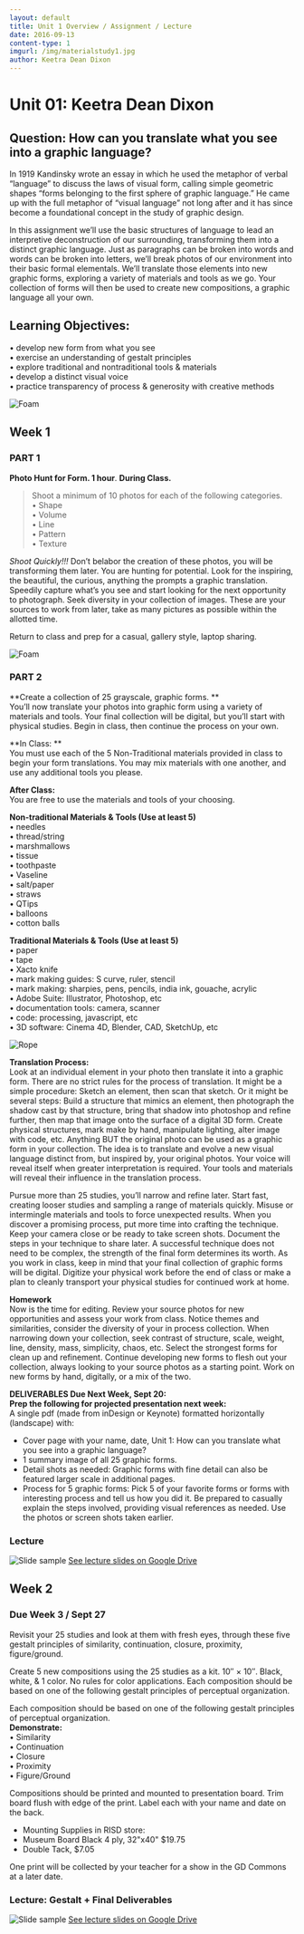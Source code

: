 ```yaml
---
layout: default
title: Unit 1 Overview / Assignment / Lecture
date: 2016-09-13
content-type: 1
imgurl: /img/materialstudy1.jpg
author: Keetra Dean Dixon
---
```


# Unit 01: Keetra Dean Dixon


## Question: How can you translate what you see into a graphic language?

In 1919 Kandinsky wrote an essay in which he used the metaphor of verbal “language” to discuss the laws of visual form, calling simple geometric shapes “forms belonging to the first sphere of graphic language.” He came up with the full metaphor of “visual language” not long after and it has since become a foundational concept in the study of graphic design.

In this assignment we’ll use the basic structures of language to lead an interpretive deconstruction of our surrounding, transforming them into a distinct graphic language. Just as paragraphs can be broken into words and words can be broken into letters, we’ll break photos of our environment into their basic formal elementals. We’ll translate those elements into new graphic forms, exploring a variety of materials and tools as we go. Your collection of forms will then be used to create new compositions, a graphic language all your own.

## Learning Objectives:

• develop new form from what you see  
• exercise an understanding of gestalt principles  
• explore traditional and nontraditional tools & materials  
• develop a distinct visual voice  
• practice transparency of process & generosity with creative methods

![Foam](/img/foam.jpg)

## Week 1

### PART 1   
**Photo Hunt for Form. 1 hour**. **During Class.**  
>Shoot a minimum of 10 photos for each of the following categories.  
• Shape  
• Volume  
• Line  
• Pattern  
• Texture

*Shoot Quickly!!!* Don’t belabor the creation of these photos, you will be transforming them later. You are hunting for potential. Look for the inspiring, the beautiful, the curious, anything the prompts a graphic translation. Speedily capture what’s you see and start looking for the next opportunity to photograph. Seek diversity in your collection of images. These are your sources to work from later, take as many pictures as possible within the allotted time.

Return to class and prep for a casual, gallery style, laptop sharing.

![Foam](/img/doodles.jpg)

### PART 2  
**Create a collection of 25 grayscale, graphic forms. **  
You’ll now translate your photos into graphic form using a variety of materials and tools. Your final collection will be digital, but you’ll start with physical studies. Begin in class, then continue the process on your own.

**In Class: **  
You must use each of the 5 Non-Traditional materials provided in class to begin your form translations. You may mix materials with one another, and use any additional tools you please.

**After Class:**  
You are free to use the materials and tools of your choosing.

**Non-traditional Materials & Tools (Use at least 5)**  
• needles   
• thread/string  
• marshmallows   
• tissue  
• toothpaste  
• Vaseline  
• salt/paper   
• straws  
• QTips  
• balloons  
• cotton balls

**Traditional Materials & Tools (Use at least 5)**  
• paper  
• tape  
• Xacto knife  
• mark making guides: S curve, ruler, stencil  
• mark making: sharpies, pens, pencils, india ink, gouache, acrylic   
• Adobe Suite: Illustrator, Photoshop, etc  
• documentation tools: camera, scanner  
• code: processing, javascript, etc  
• 3D software: Cinema 4D, Blender, CAD, SketchUp, etc

![Rope](/img/rope.jpg)

**Translation Process:**  
Look at an individual element in your photo then translate it into a graphic form. There are no strict rules for the process of translation. It might be a simple procedure: Sketch an element, then scan that sketch. Or it might be several steps: Build a structure that mimics an element, then photograph the shadow cast by that structure, bring that shadow into photoshop and refine further, then map that image onto the surface of a digital 3D form. Create physical structures, mark make by hand, manipulate lighting, alter image with code, etc. Anything BUT the original photo can be used as a graphic form in your collection. The idea is to translate and evolve a new visual language distinct from, but inspired by, your original photos. Your voice will reveal itself when greater interpretation is required. Your tools and materials will reveal their influence in the translation process. 

Pursue more than 25 studies, you’ll narrow and refine later. Start fast, creating looser studies and sampling a range of materials quickly. Misuse or intermingle materials and tools to force unexpected results. When you discover a promising process, put more time into crafting the technique. Keep your camera close or be ready to take screen shots. Document the steps in your technique to share later. A successful technique does not need to be complex, the strength of the final form determines its worth. As you work in class, keep in mind that your final collection of graphic forms will be digital. Digitize your physical work before the end of class or make a plan to cleanly transport your physical studies for continued work at home.

**Homework**  
Now is the time for editing. Review your source photos for new opportunities and assess your work from class. Notice themes and similarities, consider the diversity of your in process collection. When narrowing down your collection, seek contrast of structure, scale, weight, line, density, mass, simplicity, chaos, etc. Select the strongest forms for clean up and refinement. Continue developing new forms to flesh out your collection, always looking to your source photos as a starting point. Work on new forms by hand, digitally, or a mix of the two.

**DELIVERABLES Due Next Week, Sept 20:**  
**Prep the following for projected presentation next week:**  
A single pdf (made from inDesign or Keynote) formatted horizontally (landscape) with:

* Cover page with your name, date, Unit 1: How can you translate what you see into a graphic language?
* 1 summary image of all 25 graphic forms.   
* Detail shots as needed: Graphic forms with fine detail can also be featured larger scale in additional pages.  
* Process for 5 graphic forms: Pick 5 of your favorite forms or forms with interesting process and tell us how you did it. Be prepared to casually explain the steps involved, providing visual references as needed. Use the photos or screen shots taken earlier.  

### Lecture

![Slide sample](/img/shape.png)
[See lecture slides on Google Drive](https://drive.google.com/file/d/0B8F9VKqvC_8IOW44ZUlGd09HcUE/)


## Week 2

### Due Week 3 / Sept 27

Revisit your 25 studies and look at them with fresh eyes, through these five gestalt principles of similarity, continuation, closure, proximity, figure/ground.

Create 5 new compositions using the 25 studies as a kit. 10″ × 10″. Black, white, & 1 color. No rules for color applications.
Each composition should be based on one of the following gestalt principles of perceptual organization.

Each composition should be based on one of the following gestalt principles of perceptual organization.  
**Demonstrate:**  
• Similarity  
• Continuation  
• Closure  
• Proximity  
• Figure/Ground

Compositions should be printed and mounted to presentation board. Trim board flush with edge of the print.
Label each with your name and date on the back.
- Mounting Supplies in RISD store:  
- Museum Board Black 4 ply, 32"x40" $19.75
- Double Tack, $7.05

One print will be collected by your teacher for a show in the GD Commons at a later date.

### Lecture: Gestalt + Final Deliverables

![Slide sample](/img/gestalt.png)
[See lecture slides on Google Drive](https://drive.google.com/a/risd.edu/file/d/0B8F9VKqvC_8ISHlmUGVJNzhDNXc/view)
